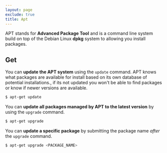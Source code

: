 ```yaml
---
layout: page
exclude: true
title: Apt
---
```


APT stands for **Advanced Package Tool** and is a command line system build on top of the Debian Linux **dpkg** system to allowing you install packages.

## Get

You can **update the APT system** using the `update` command. APT knows what packages are available for install based on its own database of potential installations., if its not updated you won't be able to find packages or know if newer versions are available.
```bash
$ apt-get update
```

You can **update all packages managed by APT to the latest version** by using the `upgrade` command.
```bash
$ apt-get upgrade
```

You can **update a specific package** by submitting the package name *after* the `upgrade` command.
```bash
$ apt-get upgrade <PACKAGE_NAME>
```
<!--stackedit_data:
eyJoaXN0b3J5IjpbLTE0OTg5NTg2NjUsLTc5ODUwNDY3NSwxNj
U1NTUzMTg0XX0=
-->